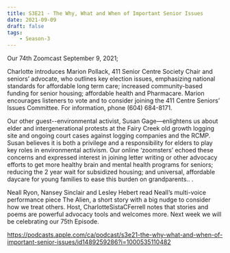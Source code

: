 ```yaml
---
title: S3E21 - The Why, What and When of Important Senior Issues
date: 2021-09-09
draft: false
tags:
    - Season-3
---
```


Our 74th Zoomcast September 9, 2021;

Charlotte introduces Marion Pollack, 411 Senior Centre Society Chair and seniors’ advocate, who outlines key election issues, emphasizing national standards for affordable long term care; increased community-based funding for senior housing; affordable health and Pharmacare. Marion encourages listeners to vote and to consider joining the 411 Centre Seniors’ Issues Committee. For information, phone (604) 684-8171.

Our other guest--environmental activist, Susan Gage—enlightens us about elder and intergenerational protests at the Fairy Creek old growth logging site and ongoing court cases against logging companies and the RCMP. Susan believes it is both a privilege and a responsibility for elders to play key roles in environmental activism. Our online ‘zoomsters’ echoed these concerns and expressed interest in joining letter writing or other advocacy efforts to get more healthy brain and mental health programs for seniors; reducing the 2 year wait for subsidized housing; and universal, affordable daycare for young families to ease this burden on grandparents.. .

Neall Ryon, Nansey Sinclair and Lesley Hebert read Neall’s multi-voice performance piece The Alien, a short story with a big nudge to consider how we treat others. Host, CharlotteSistaCFerrell notes that stories and poems are powerful advocacy tools and welcomes more. Next week we will be celebrating our 75th Episode.

https://podcasts.apple.com/ca/podcast/s3e21-the-why-what-and-when-of-important-senior-issues/id1489259286?i=1000535110482